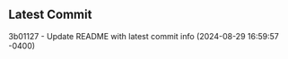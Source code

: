 
## Latest Commit
3b01127 - Update README with latest commit info (2024-08-29 16:59:57 -0400) <Yunxi-Zhou>
